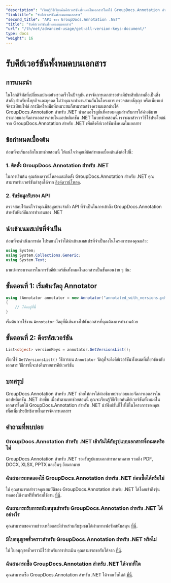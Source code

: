 ```yaml
---
"description": "เรียนรู้วิธีเรียกค้นคีย์เวอร์ชันทั้งหมดในเอกสารโดยใช้ GroupDocs.Annotation สำหรับ .NET ปรับปรุงความสามารถในการจัดการเอกสารของคุณด้วยเอกสารที่ครอบคลุมนี้"
"linktitle": "รับคีย์เวอร์ชันทั้งหมดบนเอกสาร"
"second_title": "API ของ GroupDocs.Annotation .NET"
"title": "รับคีย์เวอร์ชันทั้งหมดบนเอกสาร"
"url": "/th/net/advanced-usage/get-all-version-keys-document/"
type: docs
"weight": 16
---
```


# รับคีย์เวอร์ชันทั้งหมดบนเอกสาร

## การแนะนำ
ในโลกดิจิทัลที่เปลี่ยนแปลงอย่างรวดเร็วในปัจจุบัน การจัดการเอกสารอย่างมีประสิทธิภาพถือเป็นสิ่งสำคัญสำหรับทั้งธุรกิจและบุคคล ไม่ว่าคุณจะทำงานร่วมกันในโครงการ ตรวจสอบสัญญา หรือเพียงแค่จัดระเบียบไฟล์ การมีเครื่องมือที่เหมาะสมก็สามารถสร้างความแตกต่างได้ GroupDocs.Annotation สำหรับ .NET นำเสนอโซลูชันที่ครอบคลุมสำหรับการใส่คำอธิบายประกอบและจัดการเอกสารภายในแอปพลิเคชัน .NET ในบทช่วยสอนนี้ เราจะมาสำรวจวิธีใช้ประโยชน์จาก GroupDocs.Annotation สำหรับ .NET เพื่อดึงคีย์เวอร์ชันทั้งหมดในเอกสาร
## ข้อกำหนดเบื้องต้น
ก่อนที่จะเริ่มลงลึกในบทช่วยสอนนี้ ให้แน่ใจว่าคุณมีข้อกำหนดเบื้องต้นดังต่อไปนี้:
### 1. ติดตั้ง GroupDocs.Annotation สำหรับ .NET
ในการเริ่มต้น คุณต้องดาวน์โหลดและติดตั้ง GroupDocs.Annotation สำหรับ .NET คุณสามารถรับเวอร์ชันล่าสุดได้จาก [ลิงค์ดาวน์โหลด](https://releases-groupdocs.com/annotation/net/).
### 2. รับข้อมูลรับรอง API
ตรวจสอบให้แน่ใจว่าคุณมีข้อมูลประจำตัว API ที่จำเป็นในการเข้าถึง GroupDocs.Annotation สำหรับฟังก์ชันการทำงานของ .NET

## นำเข้าเนมสเปซที่จำเป็น
ก่อนที่จะดำเนินการต่อ โปรดแน่ใจว่าได้นำเข้าเนมสเปซที่จำเป็นลงในโครงการของคุณแล้ว:
```csharp
using System;
using System.Collections.Generic;
using System.Text;
```

มาแบ่งกระบวนการในการรับคีย์เวอร์ชันทั้งหมดในเอกสารเป็นขั้นตอนง่าย ๆ กัน:
## ขั้นตอนที่ 1: เริ่มต้นวัตถุ Annotator
```csharp
using (Annotator annotator = new Annotator("annotated_with_versions.pdf"))
{
    // โค้ดอยู่ที่นี่
}
```
เริ่มต้นการใช้งาน `Annotator` วัตถุที่มีเส้นทางไปยังเอกสารที่คุณต้องการทำงานด้วย
## ขั้นตอนที่ 2: ดึงรหัสเวอร์ชัน
```csharp
List<object> versionKeys = annotator.GetVersionsList();
```
เรียกใช้ `GetVersionsList()` วิธีการบน `Annotator` วัตถุที่จะดึงคีย์เวอร์ชันทั้งหมดที่เกี่ยวข้องกับเอกสาร วิธีการนี้จะส่งคืนรายการคีย์เวอร์ชัน

## บทสรุป
GroupDocs.Annotation สำหรับ .NET ช่วยให้การใส่คำอธิบายประกอบและจัดการเอกสารในแอปพลิเคชัน .NET ง่ายขึ้น เมื่อทำตามบทช่วยสอนนี้ คุณจะเรียนรู้วิธีเรียกค้นคีย์เวอร์ชันทั้งหมดในเอกสารโดยใช้ GroupDocs.Annotation สำหรับ .NET นำฟังก์ชันนี้ไปใช้ในโครงการของคุณเพื่อเพิ่มประสิทธิภาพในการจัดการเอกสาร
## คำถามที่พบบ่อย
### GroupDocs.Annotation สำหรับ .NET เข้ากันได้กับรูปแบบเอกสารทั้งหมดหรือไม่
GroupDocs.Annotation สำหรับ .NET รองรับรูปแบบเอกสารหลากหลาย รวมถึง PDF, DOCX, XLSX, PPTX และอื่นๆ อีกมากมาย
### ฉันสามารถทดลองใช้ GroupDocs.Annotation สำหรับ .NET ก่อนซื้อได้หรือไม่
ใช่ คุณสามารถสำรวจคุณสมบัติของ GroupDocs.Annotation สำหรับ .NET ได้โดยเข้าถึงรุ่นทดลองใช้งานฟรีที่พร้อมใช้งาน [ที่นี่](https://releases-groupdocs.com/).
### ฉันสามารถรับการสนับสนุนสำหรับ GroupDocs.Annotation สำหรับ .NET ได้อย่างไร
คุณสามารถขอความช่วยเหลือและมีส่วนร่วมกับชุมชนได้ผ่านทางฟอรัมสนับสนุน [ที่นี่](https://forum-groupdocs.com/c/annotation/10).
### มีใบอนุญาตชั่วคราวสำหรับ GroupDocs.Annotation สำหรับ .NET หรือไม่
ใช่ ใบอนุญาตชั่วคราวมีไว้สำหรับการประเมิน คุณสามารถขอรับได้จาก [ที่นี่](https://purchase-groupdocs.com/temporary-license/).
### ฉันสามารถซื้อ GroupDocs.Annotation สำหรับ .NET ได้จากที่ใด
คุณสามารถซื้อ GroupDocs.Annotation สำหรับ .NET ได้จากเว็บไซต์ [ที่นี่](https://purchase-groupdocs.com/buy).